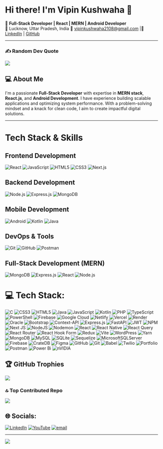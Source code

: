 # Hi there! I'm Vipin Kushwaha 👋

🚀 **Full-Stack Developer | React | MERN | Android Developer**  
📍 Lucknow, Uttar Pradesh, India 📧 [vipinkushwaha2108@gmail.com](mailto:vipinkushwaha2108@gmail.com) |🔗 [LinkedIn](https://linkedin.com/in/vipinkushwaha01) | [GitHub](https://github.com/CommitCraft)  

---
### ✍️ Random Dev Quote
![](https://quotes-github-readme.vercel.app/api?type=horizontal&theme=radical)

## 💻 About Me

I'm a passionate **Full-Stack Developer** with expertise in **MERN stack**, **React.js**, and **Android Development**. I have experience building scalable applications and optimizing system performance. With a problem-solving mindset and a knack for clean code, I aim to create impactful digital solutions.

---

# Tech Stack & Skills

## Frontend Development
![React](https://img.shields.io/badge/React-61DAFB?logo=react&logoColor=white&style=flat)
![JavaScript](https://img.shields.io/badge/JavaScript-F7DF1E?logo=javascript&logoColor=black&style=flat)
![HTML5](https://img.shields.io/badge/HTML5-E34F26?logo=html5&logoColor=white&style=flat)
![CSS3](https://img.shields.io/badge/CSS3-1572B6?logo=css3&logoColor=white&style=flat)
![Next.js](https://img.shields.io/badge/Next-black?style=for-the-badge&logo=next.js&logoColor=white)  <!-- Added Next.js -->

## Backend Development
![Node.js](https://img.shields.io/badge/Node.js-339933?logo=node.js&logoColor=white&style=flat)
![Express.js](https://img.shields.io/badge/Express.js-000000?logo=express&logoColor=white&style=flat)
![MongoDB](https://img.shields.io/badge/MongoDB-47A248?logo=mongodb&logoColor=white&style=flat)

## Mobile Development
![Android](https://img.shields.io/badge/Android-3DDC84?logo=android&logoColor=white&style=flat)
![Kotlin](https://img.shields.io/badge/Kotlin-0095D5?logo=kotlin&logoColor=white&style=flat)
![Java](https://img.shields.io/badge/Java-007396?logo=java&logoColor=white&style=flat)

## DevOps & Tools
![Git](https://img.shields.io/badge/Git-F05032?logo=git&logoColor=white&style=flat)
![GitHub](https://img.shields.io/badge/GitHub-181717?logo=github&logoColor=white&style=flat)
![Postman](https://img.shields.io/badge/Postman-FF6C37?logo=postman&logoColor=white&style=flat)

## Full-Stack Development (MERN)
![MongoDB](https://img.shields.io/badge/MongoDB-47A248?logo=mongodb&logoColor=white&style=flat)
![Express.js](https://img.shields.io/badge/Express.js-000000?logo=express&logoColor=white&style=flat)
![React](https://img.shields.io/badge/React-61DAFB?logo=react&logoColor=white&style=flat)
![Node.js](https://img.shields.io/badge/Node.js-339933?logo=node.js&logoColor=white&style=flat)






# 💻 Tech Stack:
![C](https://img.shields.io/badge/c-%2300599C.svg?style=for-the-badge&logo=c&logoColor=white) ![CSS3](https://img.shields.io/badge/css3-%231572B6.svg?style=for-the-badge&logo=css3&logoColor=white) ![HTML5](https://img.shields.io/badge/html5-%23E34F26.svg?style=for-the-badge&logo=html5&logoColor=white) ![Java](https://img.shields.io/badge/java-%23ED8B00.svg?style=for-the-badge&logo=openjdk&logoColor=white) ![JavaScript](https://img.shields.io/badge/javascript-%23323330.svg?style=for-the-badge&logo=javascript&logoColor=%23F7DF1E) ![Kotlin](https://img.shields.io/badge/kotlin-%237F52FF.svg?style=for-the-badge&logo=kotlin&logoColor=white) ![PHP](https://img.shields.io/badge/php-%23777BB4.svg?style=for-the-badge&logo=php&logoColor=white) ![TypeScript](https://img.shields.io/badge/typescript-%23007ACC.svg?style=for-the-badge&logo=typescript&logoColor=white) ![PowerShell](https://img.shields.io/badge/PowerShell-%235391FE.svg?style=for-the-badge&logo=powershell&logoColor=white) ![Firebase](https://img.shields.io/badge/firebase-%23039BE5.svg?style=for-the-badge&logo=firebase) ![Google Cloud](https://img.shields.io/badge/GoogleCloud-%234285F4.svg?style=for-the-badge&logo=google-cloud&logoColor=white) ![Netlify](https://img.shields.io/badge/netlify-%23000000.svg?style=for-the-badge&logo=netlify&logoColor=#00C7B7) ![Vercel](https://img.shields.io/badge/vercel-%23000000.svg?style=for-the-badge&logo=vercel&logoColor=white) ![Render](https://img.shields.io/badge/Render-%46E3B7.svg?style=for-the-badge&logo=render&logoColor=white) ![Oracle](https://img.shields.io/badge/Oracle-F80000?style=for-the-badge&logo=oracle&logoColor=white) ![Bootstrap](https://img.shields.io/badge/bootstrap-%238511FA.svg?style=for-the-badge&logo=bootstrap&logoColor=white) ![Context-API](https://img.shields.io/badge/Context--Api-000000?style=for-the-badge&logo=react) ![Express.js](https://img.shields.io/badge/express.js-%23404d59.svg?style=for-the-badge&logo=express&logoColor=%2361DAFB) ![FastAPI](https://img.shields.io/badge/FastAPI-005571?style=for-the-badge&logo=fastapi) ![JWT](https://img.shields.io/badge/JWT-black?style=for-the-badge&logo=JSON%20web%20tokens) ![NPM](https://img.shields.io/badge/NPM-%23CB3837.svg?style=for-the-badge&logo=npm&logoColor=white) ![Next JS](https://img.shields.io/badge/Next-black?style=for-the-badge&logo=next.js&logoColor=white) ![NodeJS](https://img.shields.io/badge/node.js-6DA55F?style=for-the-badge&logo=node.js&logoColor=white) ![Nodemon](https://img.shields.io/badge/NODEMON-%23323330.svg?style=for-the-badge&logo=nodemon&logoColor=%BBDEAD) ![React](https://img.shields.io/badge/react-%2320232a.svg?style=for-the-badge&logo=react&logoColor=%2361DAFB) ![React Native](https://img.shields.io/badge/react_native-%2320232a.svg?style=for-the-badge&logo=react&logoColor=%2361DAFB) ![React Query](https://img.shields.io/badge/-React%20Query-FF4154?style=for-the-badge&logo=react%20query&logoColor=white) ![React Router](https://img.shields.io/badge/React_Router-CA4245?style=for-the-badge&logo=react-router&logoColor=white) ![React Hook Form](https://img.shields.io/badge/React%20Hook%20Form-%23EC5990.svg?style=for-the-badge&logo=reacthookform&logoColor=white) ![Redux](https://img.shields.io/badge/redux-%23593d88.svg?style=for-the-badge&logo=redux&logoColor=white) ![Vite](https://img.shields.io/badge/vite-%23646CFF.svg?style=for-the-badge&logo=vite&logoColor=white) ![WordPress](https://img.shields.io/badge/WordPress-%23117AC9.svg?style=for-the-badge&logo=WordPress&logoColor=white) ![Yarn](https://img.shields.io/badge/yarn-%232C8EBB.svg?style=for-the-badge&logo=yarn&logoColor=white) ![MongoDB](https://img.shields.io/badge/MongoDB-%234ea94b.svg?style=for-the-badge&logo=mongodb&logoColor=white) ![MySQL](https://img.shields.io/badge/mysql-4479A1.svg?style=for-the-badge&logo=mysql&logoColor=white) ![SQLite](https://img.shields.io/badge/sqlite-%2307405e.svg?style=for-the-badge&logo=sqlite&logoColor=white) ![Sequelize](https://img.shields.io/badge/Sequelize-52B0E7?style=for-the-badge&logo=Sequelize&logoColor=white) ![MicrosoftSQLServer](https://img.shields.io/badge/Microsoft%20SQL%20Server-CC2927?style=for-the-badge&logo=microsoft%20sql%20server&logoColor=white) ![Firebase](https://img.shields.io/badge/firebase-a08021?style=for-the-badge&logo=firebase&logoColor=ffcd34) ![CrateDB](https://img.shields.io/badge/CrateDB-009DC7?style=for-the-badge&logo=CrateDB&logoColor=white) ![Figma](https://img.shields.io/badge/figma-%23F24E1E.svg?style=for-the-badge&logo=figma&logoColor=white) ![GitHub](https://img.shields.io/badge/github-%23121011.svg?style=for-the-badge&logo=github&logoColor=white) ![Git](https://img.shields.io/badge/git-%23F05033.svg?style=for-the-badge&logo=git&logoColor=white) ![Babel](https://img.shields.io/badge/Babel-F9DC3e?style=for-the-badge&logo=babel&logoColor=black) ![Twilio](https://img.shields.io/badge/Twilio-F22F46?style=for-the-badge&logo=Twilio&logoColor=white) ![Portfolio](https://img.shields.io/badge/Portfolio-%23000000.svg?style=for-the-badge&logo=firefox&logoColor=#FF7139) ![Postman](https://img.shields.io/badge/Postman-FF6C37?style=for-the-badge&logo=postman&logoColor=white) ![Power Bi](https://img.shields.io/badge/power_bi-F2C811?style=for-the-badge&logo=powerbi&logoColor=black) ![nVIDIA](https://img.shields.io/badge/nVIDIA-%2376B900.svg?style=for-the-badge&logo=nVIDIA&logoColor=white)

## 🏆 GitHub Trophies
![](https://github-profile-trophy.vercel.app/?username=Commitcraft&theme=radical&no-frame=false&no-bg=false&margin-w=4)


### 🔝 Top Contributed Repo
![](https://github-contributor-stats.vercel.app/api?username=Commitcraft&limit=5&theme=dark&combine_all_yearly_contributions=true)

## 🌐 Socials:
[![LinkedIn](https://img.shields.io/badge/LinkedIn-%230077B5.svg?logo=linkedin&logoColor=white)](https://linkedin.com/in/https://www.linkedin.com/in/vipinkushwaha01/) [![YouTube](https://img.shields.io/badge/YouTube-%23FF0000.svg?logo=YouTube&logoColor=white)](https://youtube.com/@@UdaiCoders) [![email](https://img.shields.io/badge/Email-D14836?logo=gmail&logoColor=white)](mailto:vipikushwaha2108@gmail.com) 

---
[![](https://visitcount.itsvg.in/api?id=Commitcraft&icon=10&color=2)](https://visitcount.itsvg.in)

<!-- Proudly created with GPRM ( https://gprm.itsvg.in ) -->
